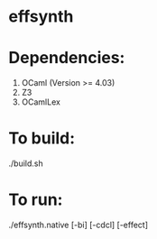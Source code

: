 # effsynth 

# Dependencies:
1. OCaml (Version >= 4.03)
2. Z3 
3. OCamlLex 

# To build:
./build.sh 

# To run:
./effsynth.native [-bi] [-cdcl] [-effect] <path-to-spec-file>

